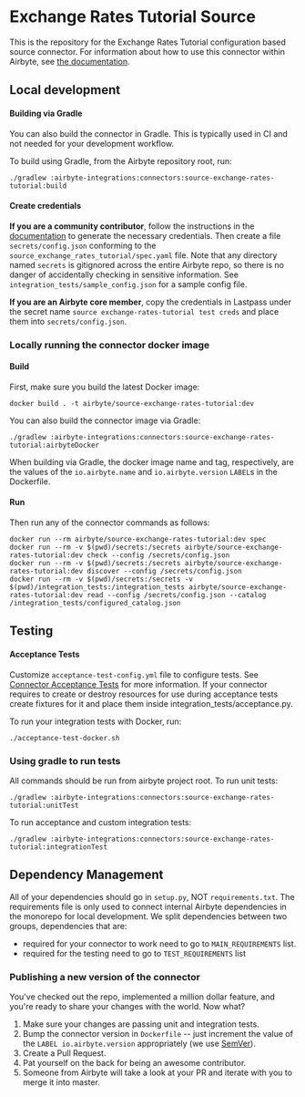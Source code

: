 # Exchange Rates Tutorial Source

This is the repository for the Exchange Rates Tutorial configuration based source connector.
For information about how to use this connector within Airbyte, see [the documentation](https://docs.airbyte.com/integrations/sources/exchange-rates-tutorial).

## Local development

#### Building via Gradle
You can also build the connector in Gradle. This is typically used in CI and not needed for your development workflow.

To build using Gradle, from the Airbyte repository root, run:
```
./gradlew :airbyte-integrations:connectors:source-exchange-rates-tutorial:build
```

#### Create credentials
**If you are a community contributor**, follow the instructions in the [documentation](https://docs.airbyte.com/integrations/sources/exchange-rates-tutorial)
to generate the necessary credentials. Then create a file `secrets/config.json` conforming to the `source_exchange_rates_tutorial/spec.yaml` file.
Note that any directory named `secrets` is gitignored across the entire Airbyte repo, so there is no danger of accidentally checking in sensitive information.
See `integration_tests/sample_config.json` for a sample config file.

**If you are an Airbyte core member**, copy the credentials in Lastpass under the secret name `source exchange-rates-tutorial test creds`
and place them into `secrets/config.json`.

### Locally running the connector docker image

#### Build
First, make sure you build the latest Docker image:
```
docker build . -t airbyte/source-exchange-rates-tutorial:dev
```

You can also build the connector image via Gradle:
```
./gradlew :airbyte-integrations:connectors:source-exchange-rates-tutorial:airbyteDocker
```
When building via Gradle, the docker image name and tag, respectively, are the values of the `io.airbyte.name` and `io.airbyte.version` `LABEL`s in
the Dockerfile.

#### Run
Then run any of the connector commands as follows:
```
docker run --rm airbyte/source-exchange-rates-tutorial:dev spec
docker run --rm -v $(pwd)/secrets:/secrets airbyte/source-exchange-rates-tutorial:dev check --config /secrets/config.json
docker run --rm -v $(pwd)/secrets:/secrets airbyte/source-exchange-rates-tutorial:dev discover --config /secrets/config.json
docker run --rm -v $(pwd)/secrets:/secrets -v $(pwd)/integration_tests:/integration_tests airbyte/source-exchange-rates-tutorial:dev read --config /secrets/config.json --catalog /integration_tests/configured_catalog.json
```
## Testing

#### Acceptance Tests
Customize `acceptance-test-config.yml` file to configure tests. See [Connector Acceptance Tests](https://docs.airbyte.com/connector-development/testing-connectors/connector-acceptance-tests-reference) for more information.
If your connector requires to create or destroy resources for use during acceptance tests create fixtures for it and place them inside integration_tests/acceptance.py.

To run your integration tests with Docker, run:
```
./acceptance-test-docker.sh
```

### Using gradle to run tests
All commands should be run from airbyte project root.
To run unit tests:
```
./gradlew :airbyte-integrations:connectors:source-exchange-rates-tutorial:unitTest
```
To run acceptance and custom integration tests:
```
./gradlew :airbyte-integrations:connectors:source-exchange-rates-tutorial:integrationTest
```

## Dependency Management
All of your dependencies should go in `setup.py`, NOT `requirements.txt`. The requirements file is only used to connect internal Airbyte dependencies in the monorepo for local development.
We split dependencies between two groups, dependencies that are:
* required for your connector to work need to go to `MAIN_REQUIREMENTS` list.
* required for the testing need to go to `TEST_REQUIREMENTS` list

### Publishing a new version of the connector
You've checked out the repo, implemented a million dollar feature, and you're ready to share your changes with the world. Now what?
1. Make sure your changes are passing unit and integration tests.
1. Bump the connector version in `Dockerfile` -- just increment the value of the `LABEL io.airbyte.version` appropriately (we use [SemVer](https://semver.org/)).
1. Create a Pull Request.
1. Pat yourself on the back for being an awesome contributor.
1. Someone from Airbyte will take a look at your PR and iterate with you to merge it into master.
